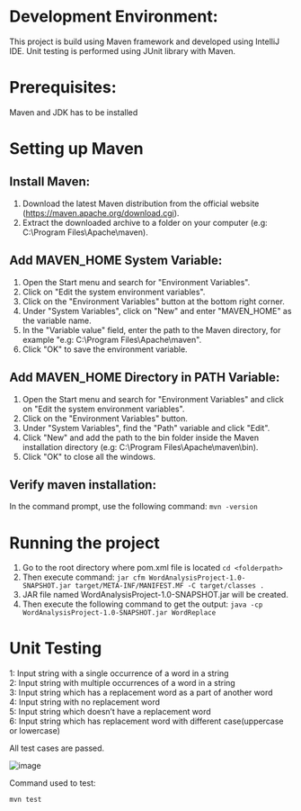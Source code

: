 <h1>Development Environment:</h1>

This project is build using Maven framework and developed using IntelliJ IDE. Unit testing is performed using JUnit library with Maven.

<h1>Prerequisites:</h1>
Maven and JDK has to be installed

<h1>Setting up Maven</h1>
<h2>Install Maven:</h2>

1. Download the latest Maven distribution from the official website (https://maven.apache.org/download.cgi).
2. Extract the downloaded archive to a folder on your computer (e.g: C:\Program Files\Apache\maven).

<h2>Add MAVEN_HOME System Variable:</h2>

1. Open the Start menu and search for "Environment Variables".<br>
2. Click on "Edit the system environment variables". <br>
3. Click on the "Environment Variables" button at the bottom right corner. <br>
4. Under "System Variables", click on "New" and enter "MAVEN_HOME" as the variable name. <br>
5. In the "Variable value" field, enter the path to the Maven directory, for example "e.g: C:\Program Files\Apache\maven". <br>
6. Click "OK" to save the environment variable.

<h2>Add MAVEN_HOME Directory in PATH Variable:</h2>

1. Open the Start menu and search for "Environment Variables" and click on "Edit the system environment variables".
2. Click on the "Environment Variables" button.
3. Under "System Variables", find the "Path" variable and click "Edit".
4. Click "New" and add the path to the bin folder inside the Maven installation directory (e.g: C:\Program Files\Apache\maven\bin).
5. Click "OK" to close all the windows.

<h2>Verify maven installation:</h2>

In the command prompt, use the following command:
`mvn -version`

<h1>Running the project</h1>

1. Go to the root directory where pom.xml file is located
`cd <folderpath>`
2. Then execute command: `jar cfm WordAnalysisProject-1.0-SNAPSHOT.jar target/META-INF/MANIFEST.MF -C target/classes .`
3. JAR file named WordAnalysisProject-1.0-SNAPSHOT.jar will be created.
4. Then execute the following command to get the output:
`java -cp WordAnalysisProject-1.0-SNAPSHOT.jar WordReplace`

<h1>Unit Testing</h1>

1: Input string with a single occurrence of a word in a string<br>
2: Input string with multiple occurrences of a word in a string<br>
3: Input string which has a replacement word as a part of another word<br>
4: Input string with no replacement word<br>
5: Input string which doesn’t have a replacement word<br>
6: Input string which has replacement word with different case(uppercase or lowercase)<br>


All test cases are passed.

![image](https://user-images.githubusercontent.com/71215436/235367260-f080594f-3e61-426b-bdeb-518aaec3d095.png)

Command used to test:

`mvn test`
